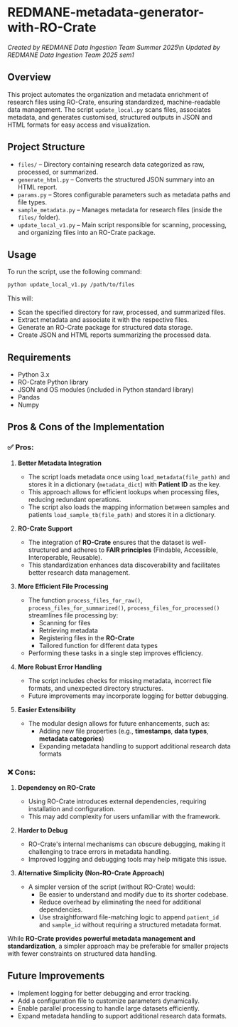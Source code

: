# REDMANE-metadata-generator-with-RO-Crate
*Created by REDMANE Data Ingestion Team Summer 2025*\n
*Updated by REDMANE Data Ingestion Team 2025 sem1*

## Overview

This project automates the organization and metadata enrichment of research files using RO-Crate, ensuring standardized, machine-readable data management. The script `update_local.py` scans files, associates metadata, and generates customised, structured outputs in JSON and HTML formats for easy access and visualization.

## Project Structure

- `files/` – Directory containing research data categorized as raw, processed, or summarized.
- `generate_html.py` – Converts the structured JSON summary into an HTML report.
- `params.py` – Stores configurable parameters such as metadata paths and file types.
- `sample_metadata.py` – Manages metadata for research files (inside the `files/` folder).
- `update_local_v1.py` – Main script responsible for scanning, processing, and organizing files into an RO-Crate package.

## Usage

To run the script, use the following command:

```bash
python update_local_v1.py /path/to/files
```

This will:
- Scan the specified directory for raw, processed, and summarized files.
- Extract metadata and associate it with the respective files.
- Generate an RO-Crate package for structured data storage.
- Create JSON and HTML reports summarizing the processed data.

## Requirements

- Python 3.x
- RO-Crate Python library
- JSON and OS modules (included in Python standard library)
- Pandas
- Numpy

## Pros & Cons of the Implementation

### ✅ Pros:

1. **Better Metadata Integration**  
   - The script loads metadata once using `load_metadata(file_path)` and stores it in a dictionary (`metadata_dict`) with **Patient ID** as the key.  
   - This approach allows for efficient lookups when processing files, reducing redundant operations.
   - The script also loads the mapping information between samples and patients `load_sample_tb(file_path)` and stores it in a dictionary.

2. **RO-Crate Support**  
   - The integration of **RO-Crate** ensures that the dataset is well-structured and adheres to **FAIR principles** (Findable, Accessible, Interoperable, Reusable).  
   - This standardization enhances data discoverability and facilitates better research data management.

3. **More Efficient File Processing**  
   - The function `process_files_for_raw()`, `process_files_for_summarized()`, `process_files_for_processed()` streamlines file processing by:  
     - Scanning for files  
     - Retrieving metadata  
     - Registering files in the **RO-Crate**
     - Tailored function for different data types
   - Performing these tasks in a single step improves efficiency.

4. **More Robust Error Handling**  
   - The script includes checks for missing metadata, incorrect file formats, and unexpected directory structures.  
   - Future improvements may incorporate logging for better debugging.

5. **Easier Extensibility**  
   - The modular design allows for future enhancements, such as:  
     - Adding new file properties (e.g., **timestamps**, **data types**, **metadata categories**)  
     - Expanding metadata handling to support additional research data formats  

### ❌ Cons:

1. **Dependency on RO-Crate**  
   - Using RO-Crate introduces external dependencies, requiring installation and configuration.  
   - This may add complexity for users unfamiliar with the framework.

2. **Harder to Debug**  
   - RO-Crate's internal mechanisms can obscure debugging, making it challenging to trace errors in metadata handling.  
   - Improved logging and debugging tools may help mitigate this issue.

3. **Alternative Simplicity (Non-RO-Crate Approach)**  
   - A simpler version of the script (without RO-Crate) would:  
     - Be easier to understand and modify due to its shorter codebase.  
     - Reduce overhead by eliminating the need for additional dependencies.  
     - Use straightforward file-matching logic to append `patient_id` and `sample_id` without requiring a structured metadata format.  

While **RO-Crate provides powerful metadata management and standardization**, a simpler approach may be preferable for smaller projects with fewer constraints on structured data handling.

## Future Improvements

- Implement logging for better debugging and error tracking.
- Add a configuration file to customize parameters dynamically.
- Enable parallel processing to handle large datasets efficiently.
- Expand metadata handling to support additional research data formats.
